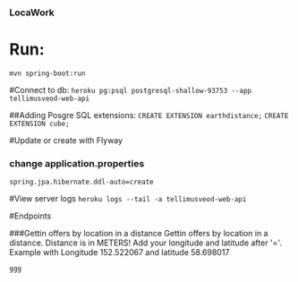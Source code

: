 ### LocaWork

# Run: 
```mvn spring-boot:run```

#Connect to db:
```heroku pg:psql postgresql-shallow-93753 --app tellimusveod-web-api```

##Adding Posgre SQL extensions:
```CREATE EXTENSION earthdistance;```
```CREATE EXTENSION cube;```

#Update or create with Flyway
### change application.properties
```spring.jpa.hibernate.ddl-auto=create```

#View server logs
```heroku logs --tail -a tellimusveod-web-api```

#Endpoints

###Gettin offers by location in a distance
Gettin offers by location in a distance. Distance is in METERS! Add your longitude and latitude after '='.
Example with Longitude 152.522067 and latitude 58.698017<br>

```ggg```




